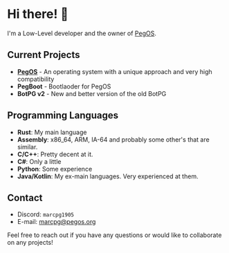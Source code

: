 # Hi there! 👋

I'm a Low-Level developer and the owner of [PegOS](https://github.com/Peg-OS).

## Current Projects

- [**PegOS**](https://github.com/Peg-OS) - An operating system with a unique approach and very high compatibility 
- **PegBoot** - Bootlaoder for PegOS
- **BotPG v2** - New and better version of the old BotPG

## Programming Languages

- **Rust**: My main language
- **Assembly**: x86_64, ARM, IA-64 and probably some other's that are similar.
- **C/C++**: Pretty decent at it.
- **C#**: Only a little
- **Python**: Some experience
- **Java/Kotlin**: My ex-main languages. Very experienced at them.

## Contact

- Discord: `marcpg1905`
- E-mail: [marcpg@pegos.org](mailto:marcpg@pegos.org)

Feel free to reach out if you have any questions or would like to collaborate on any projects!
